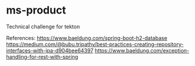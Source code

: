 # ms-product
Technical challenge for tekton

References:
https://www.baeldung.com/spring-boot-h2-database
https://medium.com/@bubu.tripathy/best-practices-creating-repository-interfaces-with-jpa-d904bee64397
https://www.baeldung.com/exception-handling-for-rest-with-spring
